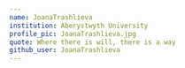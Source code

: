 ```yaml
---
name: JoanaTrashlieva
institution: Aberystwyth University 
profile_pic: JoanaTrashlieva.jpg
quote: Where there is will, there is a way
github_user: JoanaTrashlieva
---
```

